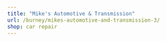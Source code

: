 ```yaml
---
title: "Mike's Automotive & Transmission"
url: /burney/mikes-automotive-and-transmission-3/
shop: car repair
---
```

